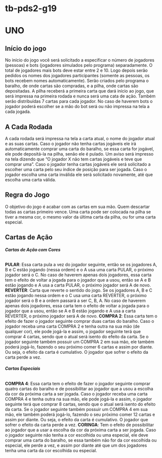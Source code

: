 # tb-pds2-g19

# UNO

## Início do jogo

No início do jogo você será solicitado a especificar o número de jogadores (pessoas) e bots (jogadores simulados pelo programa) 
separadamente. O total de jogadores mais bots deve estar entre 2 e 10. Logo depois serão pedidos os nomes dos jogadores 
participantes (somente as pessoas, os bots recebem nomes automaticamente).
Serão criados pelo programa o baralho, de onde cartas são compradas, e a pilha, onde cartas são depositadas. A pilha receberá 
a primeira carta que dará início ao jogo, que será impressa na primeira rodada e nunca será uma cata de ação. Também serão 
distribuídas 7 cartas para cada jogador.
No caso de haverem bots o jogador poderá escolher se a mão do bot será ou não impressa na tela a cada jogada.

## A Cada Rodada

A cada rodada será impressa na tela a carta atual, o nome do jogador atual e as suas cartas. Caso o jogador não tenha cartas 
jogáveis ele irá automaticamente comprar uma carta do baralho, se essa carta for jogável, ele pode depositá-la na pilha, senão 
ele é pulado. Um aviso será impresso na tela dizendo que “O jogador X não tem cartas jogáveis e teve que comprar uma”. Caso o 
jogador tenha cartas jogáveis ele será solicitado a escolher uma carta pelo seu índice de posição para ser jogada. Caso o jogador 
escolha uma carta inválida ele será solicitado novamente, até que escolha uma carta válida.

## Regra do Jogo

O objetivo do jogo é acabar com as cartas em sua mão. Quem descartar todas as cartas primeiro vence. Uma carta pode ser 
colocada na pilha se tiver a mesma cor, o mesmo valor da última carta da pilha, ou for uma carta especial.

## Cartas de Ação

###### **Cartas de Ação com Cores**

**PULAR**: Essa carta pula a vez do jogador seguinte, então se os jogadores A, B e C estão jogando (nessa ordem) e o A usa uma 
carta PULAR, o próximo jogador será o C. No caso de haverem apenas dois jogadores, essa carta tem o efeito de voltar a jogada 
para o jogador que a usou, então se A e B estão jogando e A usa a carta PULAR, o próximo jogador será A de novo.
**REVERTER**: Carta que reverte o sentido do jogo. Se os jogadores A, B e C estão jogando nessa ordem e o C usa uma carta 
REVERTER, o próximo jogador será o B e a ordem passará a ser C, B, A. No caso de haverem apenas dois jogadores, essa carta tem 
o efeito de voltar a jogada para o jogador que a usou, então se A e B estão jogando e A usa a carta REVERTER, o próximo jogador 
será A de novo.
**COMPRA 2**: Essa carta tem o efeito de fazer o jogador seguinte comprar duas cartas do baralho. Caso o jogador receba uma carta COMPRA 2 e tenha outra na sua mão (de qualquer cor), ele pode jogá-la e assim, o jogador seguinte terá que comprar 4 cartas, sendo que o atual será isento do efeito da carta. Se o jogador seguinte também possuir um COMPRA 2 em sua mão, ele também poderá jogá-lo, fazendo o seu próximo comer 6 cartas e assim por diante. Ou seja, o efeito da carta é cumulativo. O jogador que sofrer o efeito da carta perde a vez.

###### **Cartas Especiais**

**COMPRA 4**: Essa carta tem o efeito de fazer o jogador seguinte comprar quatro cartas do baralho e de possibilitar ao jogador 
que a usou a escolha da cor da próxima carta a ser jogada. Caso o jogador receba uma carta COMPRA 4 e tenha outra na sua mão, 
ele pode jogá-la e assim, o jogador seguinte terá que comprar 8 cartas, sendo que o atual será isento do efeito da carta. Se o 
jogador seguinte também possuir um COMPRA 4 em sua mão, ele também poderá jogá-lo, fazendo o seu próximo comer 12 cartas e 
assim por diante. Ou seja, o efeito da carta é cumulativo. O jogador que sofrer o efeito da carta perde a vez.
**CORINGA**: Tem o efeito de possibilitar ao jogador que a usar a escolha da cor da próxima carta a ser jogada. Caso o jogador 
seguinte não tenha  a cor escolhida ou uma especial, ele deve comprar uma carta do baralho, se essa também não for da cor 
escolhida ou especial, ele perde a vez, e assim por diante até que um dos jogadores tenha uma carta da cor escolhida ou especial.
